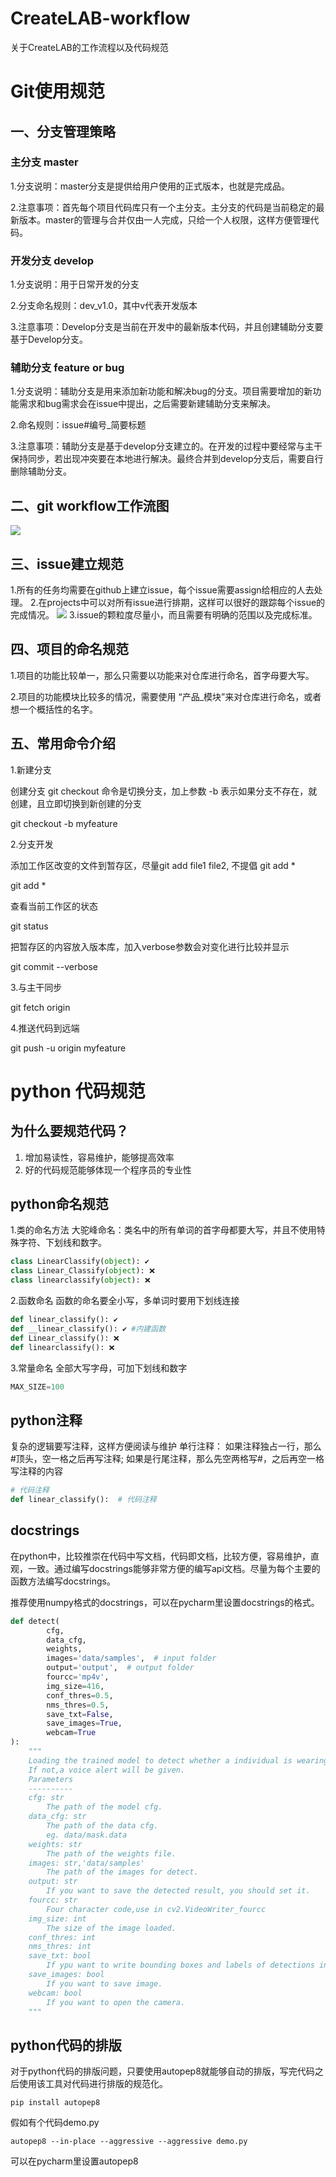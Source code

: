 # CreateLAB-workflow
关于CreateLAB的工作流程以及代码规范

# Git使用规范
## 一、分支管理策略
### 主分支 master
1.分支说明：master分支是提供给用户使用的正式版本，也就是完成品。

2.注意事项：首先每个项目代码库只有一个主分支。主分支的代码是当前稳定的最新版本。master的管理与合并仅由一人完成，只给一个人权限，这样方便管理代码。

### 开发分支 develop
1.分支说明：用于日常开发的分支

2.分支命名规则：dev_v1.0，其中v代表开发版本

3.注意事项：Develop分支是当前在开发中的最新版本代码，并且创建辅助分支要基于Develop分支。

### 辅助分支 feature or bug
1.分支说明：辅助分支是用来添加新功能和解决bug的分支。项目需要增加的新功能需求和bug需求会在issue中提出，之后需要新建辅助分支来解决。

2.命名规则：issue#编号_简要标题

3.注意事项：辅助分支是基于develop分支建立的。在开发的过程中要经常与主干保持同步，若出现冲突要在本地进行解决。最终合并到develop分支后，需要自行删除辅助分支。

## 二、git workflow工作流图
![](https://github.com/Create-LAB/CreateLAB-workflow/blob/master/git%20criterion/375020183.jpg) 
## 三、issue建立规范
1.所有的任务均需要在github上建立issue，每个issue需要assign给相应的人去处理。
2.在projects中可以对所有issue进行排期，这样可以很好的跟踪每个issue的完成情况。
![](https://github.com/Create-LAB/CreateLAB-workflow/blob/master/git%20criterion/cut1.jpg) 
3.issue的颗粒度尽量小，而且需要有明确的范围以及完成标准。
## 四、项目的命名规范
1.项目的功能比较单一，那么只需要以功能来对仓库进行命名，首字母要大写。

2.项目的功能模块比较多的情况，需要使用 “产品_模块”来对仓库进行命名，或者想一个概括性的名字。

## 五、常用命令介绍
1.新建分支

创建分支 git checkout 命令是切换分支，加上参数 -b 表示如果分支不存在，就创建，且立即切换到新创建的分支

git checkout -b myfeature

2.分支开发

添加工作区改变的文件到暂存区，尽量git add file1 file2, 不提倡 git add *

git add *

查看当前工作区的状态

git status

把暂存区的内容放入版本库，加入verbose参数会对变化进行比较并显示

git commit --verbose

3.与主干同步

git fetch origin

4.推送代码到远端

git push -u origin myfeature

# python 代码规范

## 为什么要规范代码？

1. 增加易读性，容易维护，能够提高效率
2. 好的代码规范能够体现一个程序员的专业性

## python命名规范

1.类的命名方法
大驼峰命名：类名中的所有单词的首字母都要大写，并且不使用特殊字符、下划线和数字。

~~~python
class LinearClassify(object): ✔️
class Linear_Classify(object): ❌
class linearclassify(object): ❌
~~~

2.函数命名
函数的命名要全小写，多单词时要用下划线连接

~~~python
def linear_classify(): ✔️
def __linear_classify(): ✔️ #内建函数
def Linear_classify(): ❌ 
def linearclassify(): ❌
~~~

3.常量命名
全部大写字母，可加下划线和数字

~~~python
MAX_SIZE=100
~~~

## python注释

复杂的逻辑要写注释，这样方便阅读与维护
单行注释： 如果注释独占一行，那么#顶头，空一格之后再写注释; 如果是行尾注释，那么先空两格写#，之后再空一格写注释的内容

~~~python
# 代码注释
def linear_classify():  # 代码注释
~~~

## docstrings

在python中，比较推崇在代码中写文档，代码即文档，比较方便，容易维护，直观，一致。通过编写docstrings能够非常方便的编写api文档。尽量为每个主要的函数方法编写docstrings。

推荐使用numpy格式的docstrings，可以在pycharm里设置docstrings的格式。

~~~python
def detect(
        cfg,
        data_cfg,
        weights,
        images='data/samples',  # input folder
        output='output',  # output folder
        fourcc='mp4v',
        img_size=416,
        conf_thres=0.5,
        nms_thres=0.5,
        save_txt=False,
        save_images=True,
        webcam=True
):
    """
    Loading the trained model to detect whether a individual is wearing a mask.
    If not,a voice alert will be given.
    Parameters
    ----------
    cfg: str
        The path of the model cfg.
    data_cfg: str
        The path of the data cfg.
        eg. data/mask.data
    weights: str
        The path of the weights file.
    images: str,'data/samples'
        The path of the images for detect.
    output: str
        If you want to save the detected result, you should set it.
    fourcc: str
        Four character code,use in cv2.VideoWriter_fourcc
    img_size: int
        The size of the image loaded.
    conf_thres: int
    nms_thres: int
    save_txt: bool
        If ypu want to write bounding boxes and labels of detections into txt.
    save_images: bool
        If you want to save image.
    webcam: bool
        If you want to open the camera.
    """
~~~

##  python代码的排版

对于python代码的排版问题，只要使用autopep8就能够自动的排版，写完代码之后使用该工具对代码进行排版的规范化。

~~~
pip install autopep8
~~~
假如有个代码demo.py

~~~
autopep8 --in-place --aggressive --aggressive demo.py
~~~

可以在pycharm里设置autopep8
